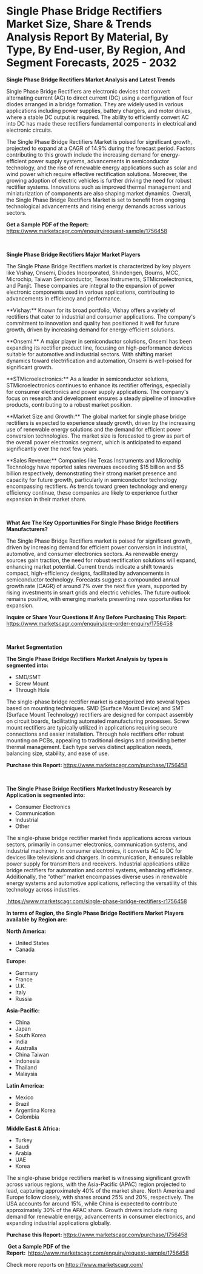 <p><h1>Single Phase Bridge Rectifiers Market Size, Share & Trends Analysis Report By Material, By Type, By End-user, By Region, And Segment Forecasts, 2025 - 2032</h1></p><p><strong>Single Phase Bridge Rectifiers Market Analysis and Latest Trends</strong></p>
<p><p>Single Phase Bridge Rectifiers are electronic devices that convert alternating current (AC) to direct current (DC) using a configuration of four diodes arranged in a bridge formation. They are widely used in various applications including power supplies, battery chargers, and motor drives, where a stable DC output is required. The ability to efficiently convert AC into DC has made these rectifiers fundamental components in electrical and electronic circuits.</p><p>The Single Phase Bridge Rectifiers Market is poised for significant growth, projected to expand at a CAGR of 14.9% during the forecast period. Factors contributing to this growth include the increasing demand for energy-efficient power supply systems, advancements in semiconductor technology, and the rise of renewable energy applications such as solar and wind power which require effective rectification solutions. Moreover, the growing adoption of electric vehicles is further driving the need for robust rectifier systems. Innovations such as improved thermal management and miniaturization of components are also shaping market dynamics. Overall, the Single Phase Bridge Rectifiers Market is set to benefit from ongoing technological advancements and rising energy demands across various sectors.</p></p>
<p><strong>Get a Sample PDF of the Report:&nbsp;</strong> <a href="https://www.marketscagr.com/enquiry/request-sample/1756458?utm_campaign=3249&utm_medium=2&utm_source=Github&utm_content=ia&utm_term=06042025&utm_id=single-phase-bridge-rectifiers">https://www.marketscagr.com/enquiry/request-sample/1756458</a></p>
<p>&nbsp;</p>
<p><strong>Single Phase Bridge Rectifiers Major Market Players</strong></p>
<p><p>The Single Phase Bridge Rectifiers market is characterized by key players like Vishay, Onsemi, Diodes Incorporated, Shindengen, Bourns, MCC, Microchip, Taiwan Semiconductor, Texas Instruments, STMicroelectronics, and Panjit. These companies are integral to the expansion of power electronic components used in various applications, contributing to advancements in efficiency and performance.</p><p>**Vishay:** Known for its broad portfolio, Vishay offers a variety of rectifiers that cater to industrial and consumer applications. The company's commitment to innovation and quality has positioned it well for future growth, driven by increasing demand for energy-efficient solutions. </p><p>**Onsemi:** A major player in semiconductor solutions, Onsemi has been expanding its rectifier product line, focusing on high-performance devices suitable for automotive and industrial sectors. With shifting market dynamics toward electrification and automation, Onsemi is well-poised for significant growth.</p><p>**STMicroelectronics:** As a leader in semiconductor solutions, STMicroelectronics continues to enhance its rectifier offerings, especially for consumer electronics and power supply applications. The company's focus on research and development ensures a steady pipeline of innovative products, contributing to a robust market position.</p><p>**Market Size and Growth:** The global market for single phase bridge rectifiers is expected to experience steady growth, driven by the increasing use of renewable energy solutions and the demand for efficient power conversion technologies. The market size is forecasted to grow as part of the overall power electronics segment, which is anticipated to expand significantly over the next few years.</p><p>**Sales Revenue:** Companies like Texas Instruments and Microchip Technology have reported sales revenues exceeding $15 billion and $5 billion respectively, demonstrating their strong market presence and capacity for future growth, particularly in semiconductor technology encompassing rectifiers. As trends toward green technology and energy efficiency continue, these companies are likely to experience further expansion in their market share.</p></p>
<p>&nbsp;</p>
<p><strong>What Are The Key Opportunities For Single Phase Bridge Rectifiers Manufacturers?</strong></p>
<p><p>The Single Phase Bridge Rectifiers market is poised for significant growth, driven by increasing demand for efficient power conversion in industrial, automotive, and consumer electronics sectors. As renewable energy sources gain traction, the need for robust rectification solutions will expand, enhancing market potential. Current trends indicate a shift towards compact, high-efficiency designs, facilitated by advancements in semiconductor technology. Forecasts suggest a compounded annual growth rate (CAGR) of around 7% over the next five years, supported by rising investments in smart grids and electric vehicles. The future outlook remains positive, with emerging markets presenting new opportunities for expansion.</p></p>
<p><strong>Inquire or Share Your Questions If Any Before Purchasing This Report:</strong> <a href="https://www.marketscagr.com/enquiry/pre-order-enquiry/1756458?utm_campaign=3249&utm_medium=2&utm_source=Github&utm_content=ia&utm_term=06042025&utm_id=single-phase-bridge-rectifiers">https://www.marketscagr.com/enquiry/pre-order-enquiry/1756458</a></p>
<p>&nbsp;</p>
<p><strong>Market Segmentation</strong></p>
<p><strong>The Single Phase Bridge Rectifiers Market Analysis by types is segmented into:</strong></p>
<p><ul><li>SMD/SMT</li><li>Screw Mount</li><li>Through Hole</li></ul></p>
<p><p>The single-phase bridge rectifier market is categorized into several types based on mounting techniques. SMD (Surface Mount Device) and SMT (Surface Mount Technology) rectifiers are designed for compact assembly on circuit boards, facilitating automated manufacturing processes. Screw mount rectifiers are typically utilized in applications requiring secure connections and easier installation. Through hole rectifiers offer robust mounting on PCBs, appealing to traditional designs and providing better thermal management. Each type serves distinct application needs, balancing size, stability, and ease of use.</p></p>
<p><strong>Purchase this Report:&nbsp;</strong><a href="https://www.marketscagr.com/purchase/1756458?utm_campaign=3249&utm_medium=2&utm_source=Github&utm_content=ia&utm_term=06042025&utm_id=single-phase-bridge-rectifiers">https://www.marketscagr.com/purchase/1756458</a></p>
<p>&nbsp;</p>
<p><strong>The Single Phase Bridge Rectifiers Market Industry Research by Application is segmented into:</strong></p>
<p><ul><li>Consumer Electronics</li><li>Communication</li><li>Industrial</li><li>Other</li></ul></p>
<p><p>The single-phase bridge rectifier market finds applications across various sectors, primarily in consumer electronics, communication systems, and industrial machinery. In consumer electronics, it converts AC to DC for devices like televisions and chargers. In communication, it ensures reliable power supply for transmitters and receivers. Industrial applications utilize bridge rectifiers for automation and control systems, enhancing efficiency. Additionally, the “other” market encompasses diverse uses in renewable energy systems and automotive applications, reflecting the versatility of this technology across industries.</p></p>
<p><a href="https://www.marketscagr.com/single-phase-bridge-rectifiers-r1756458?utm_campaign=3249&utm_medium=2&utm_source=Github&utm_content=ia&utm_term=06042025&utm_id=single-phase-bridge-rectifiers">&nbsp;https://www.marketscagr.com/single-phase-bridge-rectifiers-r1756458</a></p>
<p><strong>In terms of Region, the Single Phase Bridge Rectifiers Market Players available by Region are:</strong></p>
<p>
    <p> <strong> North America: </strong>
        <ul>
            <li>United States</li>
            <li>Canada</li>
        </ul>
        </p> 
    <p> <strong> Europe: </strong>
        <ul>
            <li>Germany</li>
            <li>France</li>
            <li>U.K.</li>
            <li>Italy</li>
            <li>Russia</li>
        </ul>
        </p> 
    <p> <strong> Asia-Pacific: </strong>
        <ul>
            <li>China</li>
            <li>Japan</li>
            <li>South Korea</li>
            <li>India</li>
            <li>Australia</li>
            <li>China Taiwan</li>
            <li>Indonesia</li>
            <li>Thailand</li>
            <li>Malaysia</li>
        </ul>
        </p> 
    <p> <strong> Latin America: </strong>
        <ul>
            <li>Mexico</li>
            <li>Brazil</li>
            <li>Argentina Korea</li>
            <li>Colombia</li>
        </ul>
        </p> 
    <p> <strong> Middle East & Africa: </strong>
        <ul>
            <li>Turkey</li>
            <li>Saudi</li>
            <li>Arabia</li>
            <li>UAE</li>
            <li>Korea</li>
        </ul>
    </p>
    </p>
<p><p>The single-phase bridge rectifiers market is witnessing significant growth across various regions, with the Asia-Pacific (APAC) region projected to lead, capturing approximately 40% of the market share. North America and Europe follow closely, with shares around 25% and 20%, respectively. The USA accounts for around 15%, while China is expected to contribute approximately 30% of the APAC share. Growth drivers include rising demand for renewable energy, advancements in consumer electronics, and expanding industrial applications globally.</p></p>
<p><strong>Purchase this Report: </strong><a href="https://www.marketscagr.com/purchase/1756458?utm_campaign=3249&utm_medium=2&utm_source=Github&utm_content=ia&utm_term=06042025&utm_id=single-phase-bridge-rectifiers">https://www.marketscagr.com/purchase/1756458</a></p>
<p>&nbsp;<strong>Get a Sample PDF of the Report:&nbsp;&nbsp;</strong><a href="https://www.marketscagr.com/enquiry/request-sample/1756458?utm_campaign=3249&utm_medium=2&utm_source=Github&utm_content=ia&utm_term=06042025&utm_id=single-phase-bridge-rectifiers">https://www.marketscagr.com/enquiry/request-sample/1756458</a></p>
<p><strong></strong></p>
<p>Check more reports on <a href="https://www.marketscagr.com/?utm_campaign=3249&utm_medium=2&utm_source=Github&utm_content=ia&utm_term=06042025&utm_id=single-phase-bridge-rectifiers">https://www.marketscagr.com/</a></p>